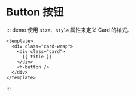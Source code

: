 # Button 按钮

::: demo 使用 `size`、`style` 属性来定义 Card 的样式。
  ```vue
  <template>
    <div class="card-wrap">
      <div class="card">
        {{ title }}
      </div>
      <h-button />
    </div>
  </template>
  ```
:::
